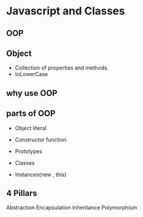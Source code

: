 # Javascript and Classes

## OOP

## Object

- Collection of properties and methods.
- toLowerCase

## why use OOP

## parts of OOP

- Object literal

- Constructor function
- Prototypes
- Classes
- Instances(new , this)

## 4 Pillars

Abstraction
Encapsulation
Inheritance
Polymorphism
